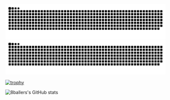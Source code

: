 ![github contribution grid snake animation](https://raw.githubusercontent.com/kornrunner/kornrunner/output/github-contribution-grid-snake-dark.svg#gh-dark-mode-only)![github contribution grid snake animation](https://raw.githubusercontent.com/kornrunner/kornrunner/output/github-contribution-grid-snake.svg#gh-light-mode-only)


[![trophy](https://github-profile-trophy.vercel.app/?username=lan17)](https://github.com/ryo-ma/github-profile-trophy)

![8ballers's GitHub stats](https://github-readme-stats.vercel.app/api?username=lan17&theme=gotham&show_icons=true)

